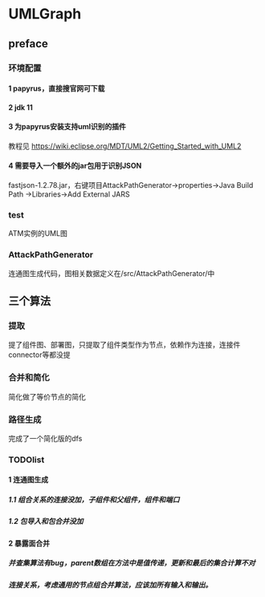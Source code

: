 # UMLGraph
## preface
### 环境配置
#### 1 papyrus，直接搜官网可下载
#### 2 jdk 11
#### 3 为papyrus安装支持uml识别的插件
教程见 https://wiki.eclipse.org/MDT/UML2/Getting_Started_with_UML2
#### 4 需要导入一个额外的jar包用于识别JSON
fastjson-1.2.78.jar，右键项目AttackPathGenerator->properties->Java Build Path ->Libraries->Add External JARS
### test
ATM实例的UML图

### AttackPathGenerator
连通图生成代码，图相关数据定义在/src/AttackPathGenerator/中

## 三个算法

### 提取
提了组件图、部署图，只提取了组件类型作为节点，依赖作为连接，连接件connector等都没提


### 合并和简化
简化做了等价节点的简化

### 路径生成
完成了一个简化版的dfs


### TODOlist
#### 1 连通图生成
##### 1.1 组合关系的连接没加，子组件和父组件，组件和端口
##### 1.2 包导入和包合并没加
#### 2 暴露面合并
##### 并查集算法有bug，parent数组在方法中是值传递，更新和最后的集合计算不对
##### 连接关系，考虑通用的节点组合并算法，应该加所有输入和输出。


